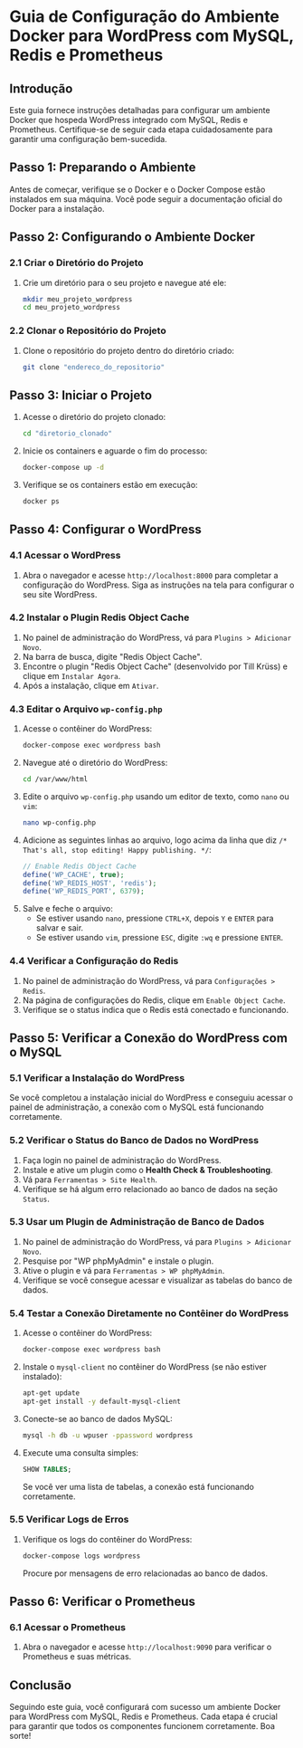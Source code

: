 # Guia de Configuração do Ambiente Docker para WordPress com MySQL, Redis e Prometheus

## Introdução

Este guia fornece instruções detalhadas para configurar um ambiente Docker que hospeda WordPress integrado com MySQL, Redis e Prometheus. Certifique-se de seguir cada etapa cuidadosamente para garantir uma configuração bem-sucedida.

## Passo 1: Preparando o Ambiente

Antes de começar, verifique se o Docker e o Docker Compose estão instalados em sua máquina. Você pode seguir a documentação oficial do Docker para a instalação.

## Passo 2: Configurando o Ambiente Docker

### 2.1 Criar o Diretório do Projeto

1. Crie um diretório para o seu projeto e navegue até ele:
    ```bash
    mkdir meu_projeto_wordpress
    cd meu_projeto_wordpress
    ```

### 2.2 Clonar o Repositório do Projeto

1. Clone o repositório do projeto dentro do diretório criado:
    ```bash
    git clone "endereco_do_repositorio"
    ```

## Passo 3: Iniciar o Projeto

1. Acesse o diretório do projeto clonado:
    ```bash
    cd "diretorio_clonado"
    ```
2. Inicie os containers e aguarde o fim do processo:
    ```bash
    docker-compose up -d
    ```
3. Verifique se os containers estão em execução:
    ```bash
    docker ps
    ```

## Passo 4: Configurar o WordPress

### 4.1 Acessar o WordPress

1. Abra o navegador e acesse `http://localhost:8000` para completar a configuração do WordPress. Siga as instruções na tela para configurar o seu site WordPress.

### 4.2 Instalar o Plugin Redis Object Cache

1. No painel de administração do WordPress, vá para `Plugins > Adicionar Novo`.
2. Na barra de busca, digite "Redis Object Cache".
3. Encontre o plugin "Redis Object Cache" (desenvolvido por Till Krüss) e clique em `Instalar Agora`.
4. Após a instalação, clique em `Ativar`.

### 4.3 Editar o Arquivo `wp-config.php`

1. Acesse o contêiner do WordPress:
    ```bash
    docker-compose exec wordpress bash
    ```
2. Navegue até o diretório do WordPress:
    ```bash
    cd /var/www/html
    ```
3. Edite o arquivo `wp-config.php` usando um editor de texto, como `nano` ou `vim`:
    ```bash
    nano wp-config.php
    ```
4. Adicione as seguintes linhas ao arquivo, logo acima da linha que diz `/* That's all, stop editing! Happy publishing. */`:
    ```php
    // Enable Redis Object Cache
    define('WP_CACHE', true);
    define('WP_REDIS_HOST', 'redis');
    define('WP_REDIS_PORT', 6379);
    ```
5. Salve e feche o arquivo:
    - Se estiver usando `nano`, pressione `CTRL+X`, depois `Y` e `ENTER` para salvar e sair.
    - Se estiver usando `vim`, pressione `ESC`, digite `:wq` e pressione `ENTER`.

### 4.4 Verificar a Configuração do Redis

1. No painel de administração do WordPress, vá para `Configurações > Redis`.
2. Na página de configurações do Redis, clique em `Enable Object Cache`.
3. Verifique se o status indica que o Redis está conectado e funcionando.

## Passo 5: Verificar a Conexão do WordPress com o MySQL

### 5.1 Verificar a Instalação do WordPress

Se você completou a instalação inicial do WordPress e conseguiu acessar o painel de administração, a conexão com o MySQL está funcionando corretamente.

### 5.2 Verificar o Status do Banco de Dados no WordPress

1. Faça login no painel de administração do WordPress.
2. Instale e ative um plugin como o **Health Check & Troubleshooting**.
3. Vá para `Ferramentas > Site Health`.
4. Verifique se há algum erro relacionado ao banco de dados na seção `Status`.

### 5.3 Usar um Plugin de Administração de Banco de Dados

1. No painel de administração do WordPress, vá para `Plugins > Adicionar Novo`.
2. Pesquise por "WP phpMyAdmin" e instale o plugin.
3. Ative o plugin e vá para `Ferramentas > WP phpMyAdmin`.
4. Verifique se você consegue acessar e visualizar as tabelas do banco de dados.

### 5.4 Testar a Conexão Diretamente no Contêiner do WordPress

1. Acesse o contêiner do WordPress:
    ```bash
    docker-compose exec wordpress bash
    ```
2. Instale o `mysql-client` no contêiner do WordPress (se não estiver instalado):
    ```bash
    apt-get update
    apt-get install -y default-mysql-client
    ```
3. Conecte-se ao banco de dados MySQL:
    ```bash
    mysql -h db -u wpuser -ppassword wordpress
    ```
4. Execute uma consulta simples:
    ```sql
    SHOW TABLES;
    ```
    Se você ver uma lista de tabelas, a conexão está funcionando corretamente.

### 5.5 Verificar Logs de Erros

1. Verifique os logs do contêiner do WordPress:
    ```bash
    docker-compose logs wordpress
    ```
    Procure por mensagens de erro relacionadas ao banco de dados.

## Passo 6: Verificar o Prometheus

### 6.1 Acessar o Prometheus

1. Abra o navegador e acesse `http://localhost:9090` para verificar o Prometheus e suas métricas.

## Conclusão

Seguindo este guia, você configurará com sucesso um ambiente Docker para WordPress com MySQL, Redis e Prometheus. Cada etapa é crucial para garantir que todos os componentes funcionem corretamente. Boa sorte!
